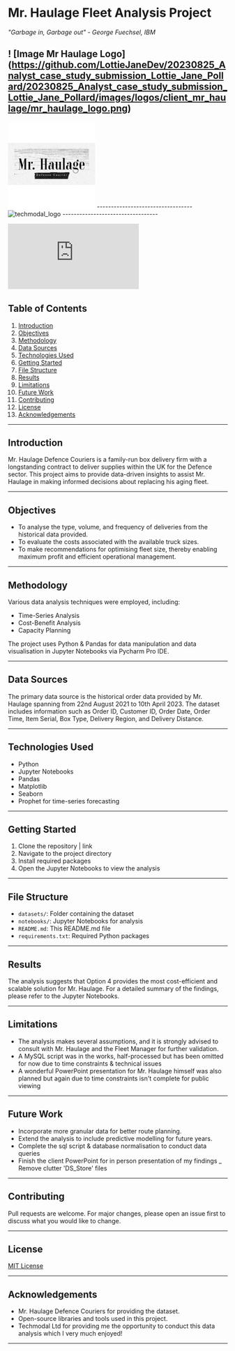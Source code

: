 # Mr. Haulage Fleet Analysis Project

*"Garbage in, Garbage out" - George Fuechsel, IBM*

! [Image Mr Haulage Logo] (https://github.com/LottieJaneDev/20230825_Analyst_case_study_submission_Lottie_Jane_Pollard/20230825_Analyst_case_study_submission_Lottie_Jane_Pollard/images/logos/client_mr_haulage/mr_haulage_logo.png)
----------------------------------
<img src="/images/logos/client_mr_haulage/mr_haulage_logo.png" alt="mr_haulage_logo" width="200"/>
----------------------------------
<img src="/Users/lottiejanepollare/Library/Mobile Documents/com~apple~CloudDocs/CV, Profiles, Interviews & Job Applications/applications/techmodal_analyst_data_engineer/20230825_Analyst_case_study_submission_Lottie_Jane_Pollard/images/logos/techmodal/techmodal_logo_small_black_on_white.png" alt="techmodal_logo" width="400"/>
----------------------------------

![Image Techmodal Logo](https://github.com/LottieJaneDev/20230825_Analyst_case_study_submission_Lottie_Jane_Pollard/edit/master/README.MD#:~:text=techmodal_background.png-,techmodal_logo_small_black_on_white,-.png)

## Table of Contents

1. [Introduction](#introduction)
2. [Objectives](#objectives)
3. [Methodology](#methodology)
4. [Data Sources](#data-sources)
5. [Technologies Used](#technologies-used)
6. [Getting Started](#getting-started)
7. [File Structure](#file-structure)
8. [Results](#results)
9. [Limitations](#limitations)
10. [Future Work](#future-work)
11. [Contributing](#contributing)
12. [License](#license)
13. [Acknowledgements](#acknowledgements)


----------------------------------

## Introduction

Mr. Haulage Defence Couriers is a family-run box delivery firm with a longstanding contract to deliver supplies within the UK for the Defence sector. This project aims to provide data-driven insights to assist Mr. Haulage in making informed decisions about replacing his aging fleet.


----------------------------------

## Objectives

- To analyse the type, volume, and frequency of deliveries from the historical data provided.
- To evaluate the costs associated with the available truck sizes.
- To make recommendations for optimising fleet size, thereby enabling maximum profit and efficient operational management.


----------------------------------

## Methodology

Various data analysis techniques were employed, including:
- Time-Series Analysis
- Cost-Benefit Analysis
- Capacity Planning

The project uses Python & Pandas for data manipulation and data visualisation in Jupyter Notebooks via Pycharm Pro IDE.


----------------------------------

## Data Sources

The primary data source is the historical order data provided by Mr. Haulage spanning from 22nd August 2021 to 10th April 2023. The dataset includes information such as Order ID, Customer ID, Order Date, Order Time, Item Serial, Box Type, Delivery Region, and Delivery Distance.


----------------------------------

## Technologies Used

- Python
- Jupyter Notebooks
- Pandas
- Matplotlib
- Seaborn
- Prophet for time-series forecasting


----------------------------------

## Getting Started

1. Clone the repository | link
2. Navigate to the project directory
3. Install required packages
4. Open the Jupyter Notebooks to view the analysis


----------------------------------

## File Structure

- `datasets/`: Folder containing the dataset
- `notebooks/`: Jupyter Notebooks for analysis
- `README.md`: This README.md file
- `requirements.txt`: Required Python packages


----------------------------------

## Results

The analysis suggests that Option 4 provides the most cost-efficient and scalable solution for Mr. Haulage. For a detailed summary of the findings, please refer to the Jupyter Notebooks.


----------------------------------

## Limitations

- The analysis makes several assumptions, and it is strongly advised to consult with Mr. Haulage and the Fleet Manager for further validation.
- A MySQL script was in the works, half-processed but has been omitted for now due to time constraints & technical issues
- A wonderful PowerPoint presentation for Mr. Haulage himself was also planned but again due to time constraints isn't complete for public viewing


----------------------------------

## Future Work

- Incorporate more granular data for better route planning.
- Extend the analysis to include predictive modelling for future years.
- Complete the sql script & database normalisation to conduct data queries 
- Finish the client PowerPoint for in person presentation of my findings
_ Remove clutter 'DS_Store' files 

----------------------------------

## Contributing

Pull requests are welcome. For major changes, please open an issue first to discuss what you would like to change.


----------------------------------

## License

[MIT License](LICENSE)


----------------------------------

## Acknowledgements

- Mr. Haulage Defence Couriers for providing the dataset.
- Open-source libraries and tools used in this project.
- Techmodal Ltd for providing me the opportunity to conduct this data analysis which I very much enjoyed! 

----------------------------------

